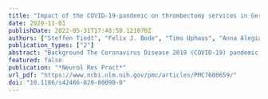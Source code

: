 ```yaml
---
title: "Impact of the COVID-19-pandemic on thrombectomy services in Germany"
date: 2020-11-01
publishDate: 2022-05-31T17:48:50.121870Z
authors: ["Steffen Tiedt", "Felix J. Bode", "Timo Uphaus", "Anna Alegiani", "Klaus Gröschel", "Gabor C. Petzold"]
publication_types: ["2"]
abstract: "Background The Coronavirus Disease 2019 (COVID-19) pandemic may have altered emergency workflows established to optimize the outcome of patients with large-vessel occlusion (LVO) stroke.  Aims We here analyzed workflow time intervals and functional outcomes of LVO patients treated with endovascular thrombectomy (ET) during the COVID-19 pandemic in Germany.  Methods We compared the frequency, pre- and intrahospital workflow time intervals, rates of reperfusion, and functional outcome of patients admitted from March 1st to May 31st 2020 with patients admitted during the same time interval in 2019 to 12 university and municipal hospitals across Germany (N = 795).  Results The number of LVO patients treated with ET between March to May 2020 was similar when compared to the same interval in 2019. Direct-to-center patients and patients admitted through interhospital transfer in 2020 showed similar pre- and intrahospital workflow time intervals compared to patients admitted in 2019, except for a longer door-to-groin time in patients admitted through interhospital transfer in 2020 (47 min vs 38 min, p = 0.005). Rates of reperfusion were not significantly different between 2020 and 2019. Functional outcome at discharge of LVO patients treated in 2020 was not significantly different compared to patients treated in 2019.  Conclusion Pre- and intrahospital workflows, ET efficacy, and functional outcome of LVO patients treated with ET were not affected during the COVID-19 pandemic in our large cohort from centers across Germany."
featured: false
publication: "*Neurol Res Pract*"
url_pdf: "https://www.ncbi.nlm.nih.gov/pmc/articles/PMC7680659/"
doi: "10.1186/s42466-020-00090-0"
---
```


